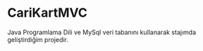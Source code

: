 # CariKartMVC
Java Programlama Dili ve MySql veri tabanını kullanarak stajımda geliştirdiğim projedir.
